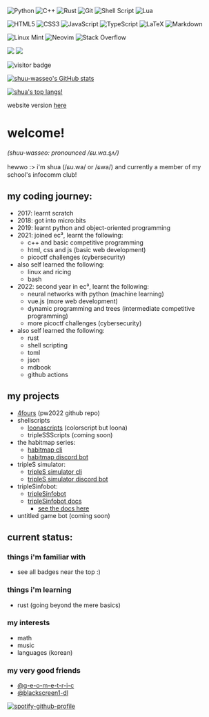 ![Python](https://img.shields.io/badge/python-3670A0?style=for-the-badge&logo=python&logoColor=ffdd54)
![C++](https://img.shields.io/badge/c++-%2300599C.svg?style=for-the-badge&logo=c%2B%2B&logoColor=white)
![Rust](https://img.shields.io/badge/rust-%23000000.svg?style=for-the-badge&logo=rust&logoColor=white)
![Git](https://img.shields.io/badge/git-%23F05033.svg?style=for-the-badge&logo=git&logoColor=white)
![Shell Script](https://img.shields.io/badge/shell_script-%23121011.svg?style=for-the-badge&logo=gnu-bash&logoColor=white)
![Lua](https://img.shields.io/badge/lua-%232C2D72.svg?style=for-the-badge&logo=lua&logoColor=white)

![HTML5](https://img.shields.io/badge/html5-%23E34F26.svg?style=for-the-badge&logo=html5&logoColor=white)
![CSS3](https://img.shields.io/badge/css3-%231572B6.svg?style=for-the-badge&logo=css3&logoColor=white)
![JavaScript](https://img.shields.io/badge/javascript-%23323330.svg?style=for-the-badge&logo=javascript&logoColor=%23F7DF1E)
![TypeScript](https://img.shields.io/badge/typescript-%23007ACC.svg?style=for-the-badge&logo=typescript&logoColor=white)
![LaTeX](https://img.shields.io/badge/latex-%23008080.svg?style=for-the-badge&logo=latex&logoColor=white)
![Markdown](https://img.shields.io/badge/markdown-%23000000.svg?style=for-the-badge&logo=markdown&logoColor=white)

![Linux Mint](https://img.shields.io/badge/Linux%20Mint-87CF3E?style=for-the-badge&logo=Linux%20Mint&logoColor=white)
![Neovim](https://img.shields.io/badge/NeoVim-%2357A143.svg?&style=for-the-badge&logo=neovim&logoColor=white)
![Stack Overflow](https://img.shields.io/badge/-Stackoverflow-FE7A16?style=for-the-badge&logo=stack-overflow&logoColor=white)

![](https://dcbadge.vercel.app/api/shield/876607304236163102)
[![](https://dcbadge.vercel.app/api/server/DxUyrWjuxb)](https://discord.gg/DxUyrWjuxb)

![visitor badge](https://visitor-badge.glitch.me/badge?page_id=shuu-wasseo.visitor-badge&left_text=MyPageVisitors)

[![shuu-wasseo's GitHub stats](https://github-readme-stats.vercel.app/api?username=shuu-wasseo&theme=tokyonight)](https://github.com/anuraghazra/github-readme-stats)

[![shua's top langs!](https://github-readme-stats.vercel.app/api/top-langs/?username=shuu-wasseo&theme=tokyonight&langs_count=20)](https://github.com/anuraghazra/github-readme-stats)

website version [here](https://shuu-wasseo.github.io/shuu-wasseo/)

# welcome!
_(shuu-wasseo: pronounced /ɕu.wa.s͈ʌ/)_

hewwo :> i'm shua (/ɕu.wa/ or /ɕwa/) and currently a member of my school's infocomm club!

## my coding journey:
- 2017: learnt scratch
- 2018: got into micro:bits
- 2019: learnt python and object-oriented programming
- 2021: joined ec³, learnt the following:
    - c++ and basic competitive programming
    - html, css and js (basic web development)
    - picoctf challenges (cybersecurity)
- also self learned the following:
    - linux and ricing
    - bash
- 2022: second year in ec³, learnt the following:
  - neural networks with python (machine learning)
  - vue.js (more web development)
  - dynamic programming and trees (intermediate competitive programming)
  - more picoctf challenges (cybersecurity)
- also self learned the following:
  - rust 
  - shell scripting
  - toml
  - json
  - mdbook
  - github actions
  
## my projects
- [4fours](https://github.com/shuu-wasseo/4fours) (pw2022 github repo)
- shellscripts
  - [loonascripts](https://github.com/shuu-wasseo/loonascripts) (colorscript but loona)
  - tripleSSScripts (coming soon)
- the habitmap series:
  - [habitmap cli](https://github.com/shuu-wasseo/habitmap/)
  - [habitmap discord bot](https://github.com/shuu-wasseo/habitmap-bot/)
- tripleS simulator:
  - [tripleS simulator cli](https://github.com/shuu-wasseo/tripleS-simulator/)
  - [tripleS simulator discord bot](https://github.com/shuu-wasseo/tripleS-simulator-bot/)
- tripleSinfobot:
  - [tripleSinfobot](https://github.com/shuu-wasseo/tripleS-info-bot/)
  - [tripleSinfobot docs](https://github.com/shuu-wasseo/tripleS-info-bot-docs/)
    - [see the docs here](https://shuu-wasseo.github.io/tripleS-info-bot-docs/)
- untitled game bot (coming soon)

## current status:
### things i'm familiar with
- see all badges near the top :)

### things i'm learning
- rust (going beyond the mere basics)

### my interests
- math
- music
- languages (korean)

### my very good friends
- [@g-e-o-m-e-t-r-i-c](https://github.com/g-e-o-m-e-t-r-i-c)
- [@blackscreen1-dl](https://github.com/blackscreen1-dl)

[![spotify-github-profile](https://spotify-github-profile.vercel.app/api/view?uid=237qyl7a5nbwq5il7f8g0r0iu&cover_image=true&theme=default)](https://github.com/kittinan/spotify-github-profile)
